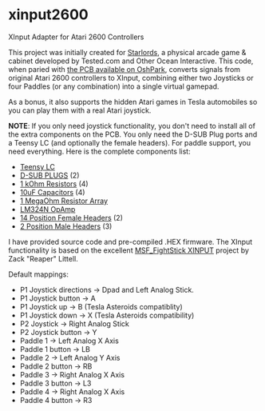 # xinput2600
XInput Adapter for Atari 2600 Controllers

This project was initially created for [Starlords](https://youtu.be/S8GnZouBUoo), 
a physical arcade game & cabinet developed by Tested.com and Other Ocean Interactive. This code, when paried with 
[the PCB available on OshPark](https://oshpark.com/shared_projects/ybyjPbuy), converts signals from original Atari 2600 controllers 
to XInput, combining either two Joysticks or four Paddles (or any combination) into a single virtual gamepad.

As a bonus, it also supports the hidden Atari games in Tesla automobiles so you can play them with a real Atari joystick.

**NOTE**: If you only need joystick functionality, you don't need to install all of the extra components on the PCB. You only need the D-SUB Plug ports and a Teensy LC (and optionally the female headers). For paddle support, you need everything. Here is the complete components list:

* [Teensy LC](https://www.pjrc.com/store/teensylc.html)
* [D-SUB PLUGS](https://www.digikey.com/product-detail/en/amphenol-icc-fci/LD09P13A4GX00LF/609-5183-ND/4997285) (2)
* [1 kOhm Resistors](https://www.digikey.com/product-detail/en/stackpole-electronics-inc/CF14JT1K00/CF14JT1K00CT-ND/1830350) (4)
* [10uF Capacitors](https://www.digikey.com/product-detail/en/tdk-corporation/FG14X7R1A106KRT06/445-173132-1-ND/5811737) (4)
* [1 MegaOhm Resistor Array](https://www.digikey.com/product-detail/en/bourns-inc/4605X-101-105LF/4605X-101-105LF-ND/3787497)
* [LM324N OpAmp](https://www.digikey.com/product-detail/en/texas-instruments/LM324N/296-1391-5-ND/277627)
* [14 Position Female Headers](https://www.digikey.com/product-detail/en/sullins-connector-solutions/PPTC141LFBN-RC/S7012-ND/810152) (2)
* [2 Position Male Headers](https://www.digikey.com/product-detail/en/te-connectivity-amp-connectors/640456-2/A1921-ND/109003) (3)

I have provided source code and pre-compiled .HEX firmware. The XInput functionality is based on the excellent [MSF_FightStick XINPUT](https://github.com/zlittell/MSF-XINPUT) project 
by Zack "Reaper" Littell.

Default mappings:

* P1 Joystick directions -> Dpad and Left Analog Stick.
* P1 Joystick button -> A
* P1 Joystick up -> B (Tesla Asteroids compatiblity)
* P1 Joystick down -> X (Tesla Asteroids compatibility)
* P2 Joystick -> Right Analog Stick
* P2 Joystick button -> Y
* Paddle 1 -> Left Analog X Axis
* Paddle 1 button -> LB
* Paddle 2 -> Left Analog Y Axis
* Paddle 2 button -> RB
* Paddle 3 -> Right Analog X Axis
* Paddle 3 button -> L3
* Paddle 4 -> Right Analog X Axis
* Paddle 4 button -> R3
